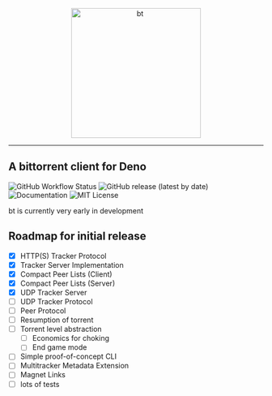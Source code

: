 <p align="center">
<img width="256" alt="bt" src="https://user-images.githubusercontent.com/15111129/83200372-2c6bce00-a111-11ea-88cc-6531d9d3d97d.png">
</p>
<hr>

## A bittorrent client for Deno
![GitHub Workflow Status](https://img.shields.io/github/workflow/status/rclarey/bt/CI)
![GitHub release (latest by date)](https://img.shields.io/github/v/release/rclarey/bt)
![Documentation](https://doc.deno.land/badge.svg)
![MIT License](https://img.shields.io/github/license/rclarey/bt)

bt is currently very early in development

## Roadmap for initial release
- [X] HTTP(S) Tracker Protocol
- [X] Tracker Server Implementation
- [X] Compact Peer Lists (Client)
- [X] Compact Peer Lists (Server)
- [X] UDP Tracker Server
- [ ] UDP Tracker Protocol
- [ ] Peer Protocol
- [ ] Resumption of torrent
- [ ] Torrent level abstraction
  - [ ] Economics for choking
  - [ ] End game mode
- [ ] Simple proof-of-concept CLI
- [ ] Multitracker Metadata Extension
- [ ] Magnet Links
- [ ] lots of tests
